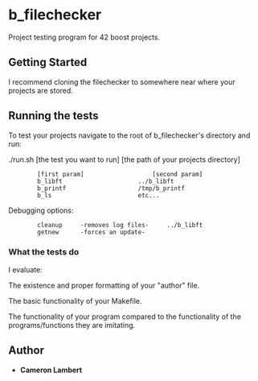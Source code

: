 # b_filechecker

Project testing program for 42 boost projects.

## Getting Started

I recommend cloning the filechecker to somewhere near where your projects are stored.

## Running the tests

To test your projects navigate to the root of b_filechecker's directory and run:

./run.sh [the test you want to run] [the path of your projects directory]

			[first param]					[second param]
			b_libft						../b_libft
			b_printf					/tmp/b_printf
			b_ls						etc...

Debugging options:
			
			cleanup		-removes log files-		../b_libft
			getnew		-forces an update-

### What the tests do

I evaluate:

The existence and proper formatting of your "author" file.

The basic functionality of your Makefile.

The functionality of your program compared to the functionality of the programs/functions they are imitating.

## Author

* **Cameron Lambert**

